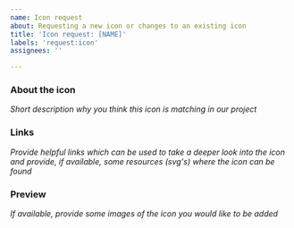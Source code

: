 ```yaml
---
name: Icon request
about: Requesting a new icon or changes to an existing icon
title: 'Icon request: [NAME]'
labels: 'request:icon'
assignees: ''

---
```


### About the icon
*Short description why you think this icon is matching in our project*
### Links
*Provide helpful links which can be used to take a deeper look into the icon and provide, if available, some resources (svg's) where the icon can be found*
### Preview
*If available, provide some images of the icon you would like to be added*
